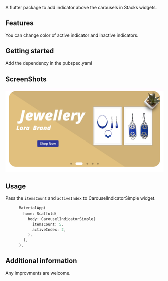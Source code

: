 <!--
This README describes the package. If you publish this package to pub.dev,
this README's contents appear on the landing page for your package.

For information about how to write a good package README, see the guide for
[writing package pages](https://dart.dev/guides/libraries/writing-package-pages).

For general information about developing packages, see the Dart guide for
[creating packages](https://dart.dev/guides/libraries/create-library-packages)
and the Flutter guide for
[developing packages and plugins](https://flutter.dev/developing-packages).
-->

A flutter package to add indicator above the carousels in Stacks widgets.

## Features

You can change color of active indicator and inactive indicators.

## Getting started

Add the dependency in the pubspec.yaml

## ScreenShots

![Screen shot of carousel indicator](https://raw.githubusercontent.com/m8811163008/carousel_indicator_simple/main/flutter_01.png)

## Usage
Pass the `itemsCount` and `activeIndex` to CarouselIndicatorSimple widget.

```dart
      MaterialApp(
        home: Scaffold(
          body: CarouselIndicatorSimple(
            itemsCount: 5,
            activeIndex: 2,
          ),
        ),
      ),
```

## Additional information

Any improvments are welcome.
